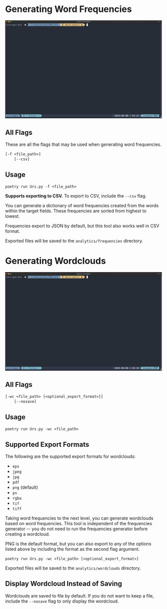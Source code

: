 # Generating Word Frequencies

![Frequencies Demo GIF][frequencies demo]

## All Flags

These are all the flags that may be used when generating word frequencies.

```
[-f <file_path>]
    [--csv]
```

## Usage

```
poetry run Urs.py -f <file_path>
```

**Supports exporting to CSV.** To export to CSV, include the `--csv` flag.

You can generate a dictionary of word frequencies created from the words within the target fields. These frequencies are sorted from highest to lowest.

Frequencies export to JSON by default, but this tool also works well in CSV format.

Exported files will be saved to the `analytics/frequencies` directory.

# Generating Wordclouds

![Wordcloud Demo GIF][wordcloud demo]

## All Flags

```
[-wc <file_path> [<optional_export_format>]]
    [--nosave]
```

## Usage

```
poetry run Urs.py -wc <file_path>
```

## Supported Export Formats

The following are the supported export formats for wordclouds:

- `eps`
- `jpeg`
- `jpg`
- `pdf`
- `png` (default)
- `ps`
- `rgba`
- `tif`
- `tiff`

Taking word frequencies to the next level, you can generate wordclouds based on word frequencies. This tool is independent of the frequencies generator -- you do not need to run the frequencies generator before creating a wordcloud.

PNG is the default format, but you can also export to any of the options listed above by including the format as the second flag argument.

```
poetry run Urs.py -wc <file_path> [<optional_export_format>]
```

Exported files will be saved to the `analytics/wordclouds` directory.

## Display Wordcloud Instead of Saving

Wordclouds are saved to file by default. If you do not want to keep a file, include the `--nosave` flag to only display the wordcloud.

[frequencies demo]: https://github.com/JosephLai241/URS/blob/demo-gifs/analytical_tools/frequencies_generator_demo.gif?raw=true
[wordcloud demo]: https://github.com/JosephLai241/URS/blob/demo-gifs/analytical_tools/wordcloud_generator_demo.gif?raw=true
